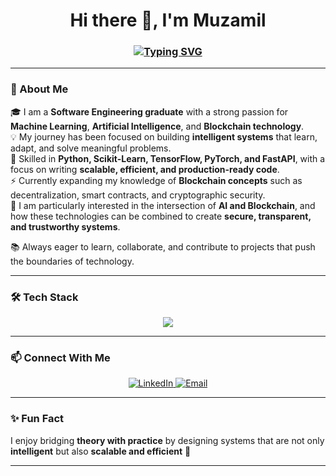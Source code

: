 <!-- Typing animation -->
<h1 align="center">Hi there 👋, I'm Muzamil</h1>
<h3 align="center">
  <a href="https://git.io/typing-svg">
    <img src="https://readme-typing-svg.demolab.com?font=Fira+Code&weight=600&size=22&pause=1000&color=4A90E2&center=true&vCenter=true&width=650&lines=Software+Engineer;Machine+Learning+%26+Deep+Learning+Enthusiast;Generative+AI+Explorer;Blockchain+Learner" alt="Typing SVG" />
  </a>
</h3>

---

### 🚀 About Me  

🎓 I am a **Software Engineering graduate** with a strong passion for **Machine Learning**, **Artificial Intelligence**, and **Blockchain technology**.  
💡 My journey has been focused on building **intelligent systems** that learn, adapt, and solve meaningful problems.  
🔧 Skilled in **Python, Scikit-Learn, TensorFlow, PyTorch, and FastAPI**, with a focus on writing **scalable, efficient, and production-ready code**.  
⚡ Currently expanding my knowledge of **Blockchain concepts** such as decentralization, smart contracts, and cryptographic security.  
🔗 I am particularly interested in the intersection of **AI and Blockchain**, and how these technologies can be combined to create **secure, transparent, and trustworthy systems**.  

📚 Always eager to learn, collaborate, and contribute to projects that push the boundaries of technology.  


---

### 🛠️ Tech Stack  


<p align="center">
  <img src="https://skillicons.dev/icons?i=python,tensorflow,pytorch,sklearn,fastapi,git,linux,mysql,postgresql,html,css,js,react,nextjs,docker" />
</p>

---

### 📫 Connect With Me  

<p align="center">
  <a href="https://www.linkedin.com/in/muhammad-muzamil-50266431a/" target="_blank">
    <img src="https://img.shields.io/badge/LinkedIn-0077B5?logo=linkedin&logoColor=white" alt="LinkedIn"/>
  </a>
  <a href="mailto:muzamilfaisal46@gmail.com">
    <img src="https://img.shields.io/badge/Email-D14836?logo=gmail&logoColor=white" alt="Email"/>
  </a>
</p>

---

### ✨ Fun Fact  
I enjoy bridging **theory with practice** by designing systems that are not only **intelligent** but also **scalable and efficient** 🚀  

---
